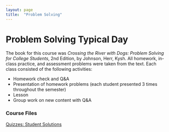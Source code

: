 ```yaml
---
layout: page
title:  "Problem Solving"
---
```


# Problem Solving Typical Day

The book for this course was <i>Crossing the River with Dogs: Problem Solving for College Students</i>, 2nd Edition, by Johnson, Herr, Kysh. All homework, in-class practice, and assessment problems were taken from the text. Each class consisted of the following activities:

* Homework check and Q&A
* Presentation of homework problems (each student presented 3 times throughout the semester)
* Lesson
* Group work on new content with Q&A

### Course Files
<a href="https://lisasteaching.github.io/DuquesneProf/portfolio_teaching/problem_solving/Quiz.pdf" target="_blank">Quizzes: Student Solutions</a>
